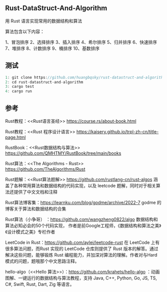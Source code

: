 ## Rust-DataStruct-And-Algorithm 

用 Rust 语言实现常用的数据结构和算法

算法包含以下内容：

1、冒泡排序
2、选择排序
3、插入排序
4、希尔排序
5、归并排序
6、快速排序
7、堆排序
8、计数排序
9、桶排序
10、基数排序

## 测试

```dart
1: git clone https://github.com/huangbqsky/rust-datastruct-and-algorithm.git
2: cd rust-datastruct-and-algorithm
3: cargo test
4: cargo run
```


## 参考 

Rust教程：<<Rust语言圣经>> https://course.rs/about-book.html

Rust教程：<<Rust 程序设计语言>> https://kaisery.github.io/trpl-zh-cn/title-page.html

RustBook：<<Rust数据结构与算法>> https://github.com/QMHTMY/RustBook/tree/main/books

Rust算法：<<The Algorithms - Rust>> https://github.com/TheAlgorithms/Rust

Rust题解：<<Rust算法题解>> https://github.com/rustlang-cn/rust-algos 涵盖了各种常用算法和数据结构的代码实现，以及 leetcode 题解，同时对于相关算法还提供了中文文档和注释

Rust算法博客集：https://learnku.com/blog/godme/archive/2022-7 godme 的博客关于算法和数据结构的合集

Rust算法（小争哥） ：https://github.com/wangzheng0822/algo 数据结构和算法必知必会的50个代码实现， 作者是前Google工程师，《数据结构和算法之美》《设计模式之美》专栏作者

LeetCode in Rust：https://github.com/aylei/leetcode-rust 在 LeetCode 上有很多算法问题，而Rust 实现的 LeetCode 仓库则提供了 Rust 版本的解答。通过解决这些问题，能够锻炼 Rust 编程能力，并加深对算法的理解。作者对与Hard 模式的问题，题哦那个中文思路注释。

hello-algo（<<Hello 算法>>）：https://github.com/krahets/hello-algo ：动画图解、一键运行的数据结构与算法教程，支持 Java, C++, Python, Go, JS, TS, C#, Swift, Rust, Dart, Zig 等语言。


